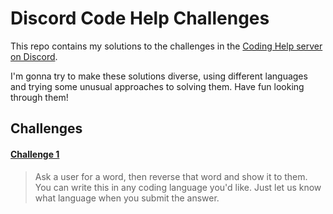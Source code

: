 # Discord Code Help Challenges

This repo contains my solutions to the challenges in the [Coding Help server on Discord](https://codinghelp.site).

I'm gonna try to make these solutions diverse, using different languages and trying some unusual approaches to solving them.
Have fun looking through them!



## Challenges

#### [Challenge 1](./src/challenge1.hs)
> Ask a user for a word, then reverse that word and show it to them. You can write this in any coding language you'd like. Just let us know what language when you submit the answer.

